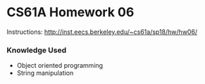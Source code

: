CS61A Homework 06
=======
Instructions: http://inst.eecs.berkeley.edu/~cs61a/sp18/hw/hw06/

### Knowledge Used
* Object oriented programming
* String manipulation